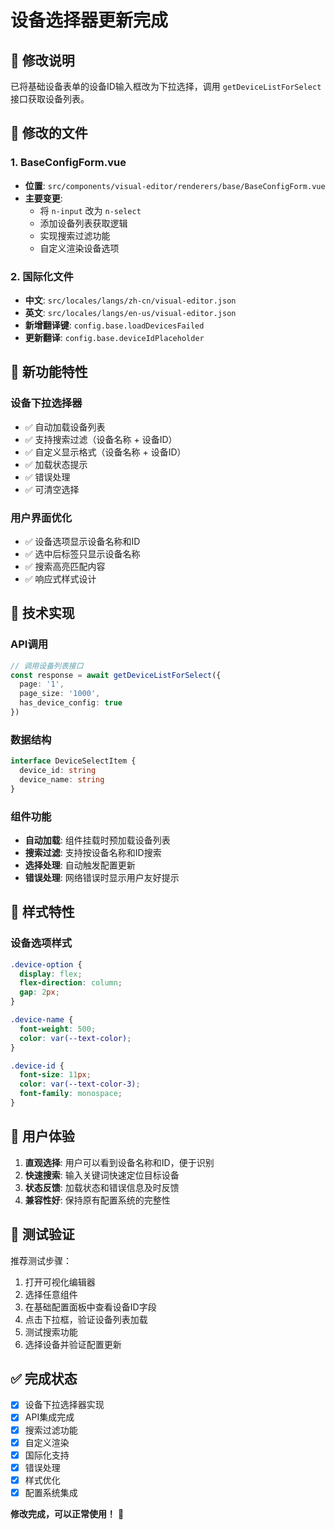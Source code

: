 # 设备选择器更新完成

## 🎯 修改说明

已将基础设备表单的设备ID输入框改为下拉选择，调用 `getDeviceListForSelect` 接口获取设备列表。

## 📂 修改的文件

### 1. BaseConfigForm.vue
- **位置**: `src/components/visual-editor/renderers/base/BaseConfigForm.vue`
- **主要变更**:
  - 将 `n-input` 改为 `n-select`
  - 添加设备列表获取逻辑
  - 实现搜索过滤功能
  - 自定义渲染设备选项

### 2. 国际化文件
- **中文**: `src/locales/langs/zh-cn/visual-editor.json`
- **英文**: `src/locales/langs/en-us/visual-editor.json`
- **新增翻译键**: `config.base.loadDevicesFailed`
- **更新翻译**: `config.base.deviceIdPlaceholder`

## 🚀 新功能特性

### 设备下拉选择器
- ✅ 自动加载设备列表
- ✅ 支持搜索过滤（设备名称 + 设备ID）
- ✅ 自定义显示格式（设备名称 + 设备ID）
- ✅ 加载状态提示
- ✅ 错误处理
- ✅ 可清空选择

### 用户界面优化
- ✅ 设备选项显示设备名称和ID
- ✅ 选中后标签只显示设备名称
- ✅ 搜索高亮匹配内容
- ✅ 响应式样式设计

## 🔧 技术实现

### API调用
```typescript
// 调用设备列表接口
const response = await getDeviceListForSelect({
  page: '1',
  page_size: '1000',
  has_device_config: true
})
```

### 数据结构
```typescript
interface DeviceSelectItem {
  device_id: string
  device_name: string
}
```

### 组件功能
- **自动加载**: 组件挂载时预加载设备列表
- **搜索过滤**: 支持按设备名称和ID搜索
- **选择处理**: 自动触发配置更新
- **错误处理**: 网络错误时显示用户友好提示

## 🎨 样式特性

### 设备选项样式
```css
.device-option {
  display: flex;
  flex-direction: column;
  gap: 2px;
}

.device-name {
  font-weight: 500;
  color: var(--text-color);
}

.device-id {
  font-size: 11px;
  color: var(--text-color-3);
  font-family: monospace;
}
```

## 📱 用户体验

1. **直观选择**: 用户可以看到设备名称和ID，便于识别
2. **快速搜索**: 输入关键词快速定位目标设备
3. **状态反馈**: 加载状态和错误信息及时反馈
4. **兼容性好**: 保持原有配置系统的完整性

## 🧪 测试验证

推荐测试步骤：
1. 打开可视化编辑器
2. 选择任意组件
3. 在基础配置面板中查看设备ID字段
4. 点击下拉框，验证设备列表加载
5. 测试搜索功能
6. 选择设备并验证配置更新

## ✅ 完成状态

- [x] 设备下拉选择器实现
- [x] API集成完成
- [x] 搜索过滤功能
- [x] 自定义渲染
- [x] 国际化支持
- [x] 错误处理
- [x] 样式优化
- [x] 配置系统集成

**修改完成，可以正常使用！** 🎉